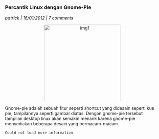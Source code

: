 ### **Percantik Linux dengan Gnome-Pie**
_patrick | 16/01/2012 | 7 comments_

<p align="center">
	<img src="./posts/2012-01-16-percantik-linux-dengan-gnome-pie+/bugfix-688x230.jpg" height="250px" alt="img1">
</p> 

Gnome-pie adalah sebuah fitur seperti shortcut yang didesain seperti kue pie, tampilannya seperti gambar diatas. Dengan gnome-pie tersebut tampilan desktop linux akan semakin menarik karena gnome-pie menyediakan beberapa desain yang bermacam-macam.

`Could not load more information`